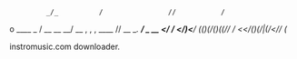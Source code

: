              _/_          /                //           /      
 o ____  _   /  __  __ __/ __ , , , ____  // __ __.  __/ _  __ 
<_/ / <_/_)_<__/ (_(_)(_/_(_)(_(_/_/ / <_</_(_)(_/|_(_/_</_/ (_

instromusic.com downloader.
